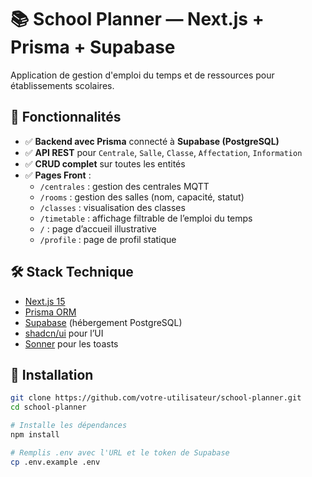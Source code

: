 # 📚 School Planner — Next.js + Prisma + Supabase

Application de gestion d'emploi du temps et de ressources pour établissements scolaires.

## 🚀 Fonctionnalités

- ✅ **Backend avec Prisma** connecté à **Supabase (PostgreSQL)**
- ✅ **API REST** pour `Centrale`, `Salle`, `Classe`, `Affectation`, `Information`
- ✅ **CRUD complet** sur toutes les entités
- ✅ **Pages Front** :
  - `/centrales` : gestion des centrales MQTT
  - `/rooms` : gestion des salles (nom, capacité, statut)
  - `/classes` : visualisation des classes
  - `/timetable` : affichage filtrable de l’emploi du temps
  - `/` : page d’accueil illustrative
  - `/profile` : page de profil statique

## 🛠️ Stack Technique

- [Next.js 15](https://nextjs.org/)
- [Prisma ORM](https://www.prisma.io/)
- [Supabase](https://supabase.com/) (hébergement PostgreSQL)
- [shadcn/ui](https://ui.shadcn.com/) pour l’UI
- [Sonner](https://sonner.emilkowal.ski/) pour les toasts

## 🔧 Installation

```bash
git clone https://github.com/votre-utilisateur/school-planner.git
cd school-planner

# Installe les dépendances
npm install

# Remplis .env avec l'URL et le token de Supabase
cp .env.example .env
